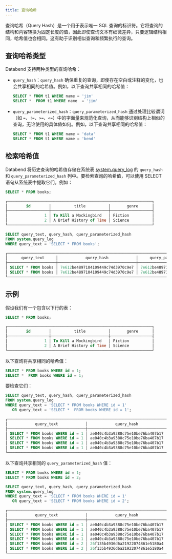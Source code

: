 ```yaml
---
title: 查询哈希
---
```


查询哈希（Query Hash）是一个用于表示唯一 SQL 查询的标识符。它将查询的结构和内容转换为固定长度的值，因此即使查询文本有细微差异，只要逻辑结构相同，哈希值也会相同。这有助于识别相似查询和频繁执行的查询。

## 查询哈希类型

Databend 支持两种类型的查询哈希：

- `query_hash`：`query_hash` 确保重复的查询，即使存在空白或注释的变化，也会共享相同的哈希值。例如，以下查询共享相同的哈希值：

    ```sql
    SELECT * FROM t1 WHERE name = 'jim'
    SELECT *  FROM t1 WHERE name  = 'jim'
    ```

- `query_parameterized_hash`：`query_parameterized_hash` 通过处理比较谓词（如 `=`、`!=`、`>=`、`<=`）中的字面量来规范化查询，从而能够识别结构上相似的查询，无论使用的具体值如何。例如，以下查询共享相同的哈希值：

    ```sql
    SELECT * FROM t1 WHERE name = 'data'
    SELECT * FROM t1 WHERE name = 'bend'
    ```

## 检索哈希值

Databend 将历史查询的哈希值存储在系统表 [system.query_log](/sql/sql-reference/system-tables/system-query-log) 的 `query_hash` 和 `query_parameterized_hash` 列中。要检索查询的哈希值，可以使用 SELECT 语句从系统表中提取它们。例如：

```sql
SELECT * FROM books;

┌───────────────────────────────────────────────────────────────┐
│        id        │          title          │       genre      │
├──────────────────┼─────────────────────────┼──────────────────┤
│                1 │ To Kill a Mockingbird   │ Fiction          │
│                2 │ A Brief History of Time │ Science          │
└───────────────────────────────────────────────────────────────┘

SELECT query_text, query_hash, query_parameterized_hash 
FROM system.query_log
WHERE query_text = 'SELECT * FROM books';

┌───────────────────────────────────────────────────────────────────────────────────────────┐
│      query_text     │            query_hash            │     query_parameterized_hash     │
├─────────────────────┼──────────────────────────────────┼──────────────────────────────────┤
│ SELECT * FROM books │ 7e612be4897104109449c74d3970c9e7 │ 7e612be4897104109449c74d3970c9e7 │
│ SELECT * FROM books │ 7e612be4897104109449c74d3970c9e7 │ 7e612be4897104109449c74d3970c9e7 │
└───────────────────────────────────────────────────────────────────────────────────────────┘
```

## 示例

假设我们有一个包含以下行的表：

```sql
SELECT * FROM books;

┌───────────────────────────────────────────────────────────────┐
│        id        │          title          │       genre      │
├──────────────────┼─────────────────────────┼──────────────────┤
│                1 │ To Kill a Mockingbird   │ Fiction          │
│                2 │ A Brief History of Time │ Science          │
└───────────────────────────────────────────────────────────────┘
```

以下查询将共享相同的哈希值：

```sql
SELECT * FROM books WHERE id = 1;
SELECT *  FROM books WHERE id = 1;
```

要检查它们：

```sql
SELECT query_text, query_hash, query_parameterized_hash 
FROM system.query_log
WHERE query_text = 'SELECT * FROM books WHERE id = 1'
   OR query_text = 'SELECT *  FROM books WHERE id = 1';

┌────────────────────────────────────────────────────────────────────────────────────────────────────────┐
│            query_text            │            query_hash            │     query_parameterized_hash     │
├──────────────────────────────────┼──────────────────────────────────┼──────────────────────────────────┤
│ SELECT * FROM books WHERE id = 1 │ ae040c4b3a9388c75e10be76ba407b17 │ b68f516c17d3c15b2c070e4af528464c │
│ SELECT * FROM books WHERE id = 1 │ ae040c4b3a9388c75e10be76ba407b17 │ b68f516c17d3c15b2c070e4af528464c │
│ SELECT * FROM books WHERE id = 1 │ ae040c4b3a9388c75e10be76ba407b17 │ b68f516c17d3c15b2c070e4af528464c │
│ SELECT * FROM books WHERE id = 1 │ ae040c4b3a9388c75e10be76ba407b17 │ b68f516c17d3c15b2c070e4af528464c │
└────────────────────────────────────────────────────────────────────────────────────────────────────────┘
```

以下查询共享相同的 `query_parameterized_hash` 值：

```sql
SELECT * FROM books WHERE id = 1;
SELECT * FROM books WHERE id = 2;

SELECT query_text, query_hash, query_parameterized_hash 
FROM system.query_log
WHERE query_text = 'SELECT * FROM books WHERE id = 1'
   OR query_text = 'SELECT * FROM books WHERE id = 2';

┌────────────────────────────────────────────────────────────────────────────────────────────────────────┐
│            query_text            │            query_hash            │     query_parameterized_hash     │
├──────────────────────────────────┼──────────────────────────────────┼──────────────────────────────────┤
│ SELECT * FROM books WHERE id = 1 │ ae040c4b3a9388c75e10be76ba407b17 │ b68f516c17d3c15b2c070e4af528464c │
│ SELECT * FROM books WHERE id = 1 │ ae040c4b3a9388c75e10be76ba407b17 │ b68f516c17d3c15b2c070e4af528464c │
│ SELECT * FROM books WHERE id = 1 │ ae040c4b3a9388c75e10be76ba407b17 │ b68f516c17d3c15b2c070e4af528464c │
│ SELECT * FROM books WHERE id = 1 │ ae040c4b3a9388c75e10be76ba407b17 │ b68f516c17d3c15b2c070e4af528464c │
│ SELECT * FROM books WHERE id = 2 │ 26f135b4936d6a21922074861e5180a4 │ b68f516c17d3c15b2c070e4af528464c │
│ SELECT * FROM books WHERE id = 2 │ 26f135b4936d6a21922074861e5180a4 │ b68f516c17d3c15b2c070e4af528464c │
└────────────────────────────────────────────────────────────────────────────────────────────────────────┘
```